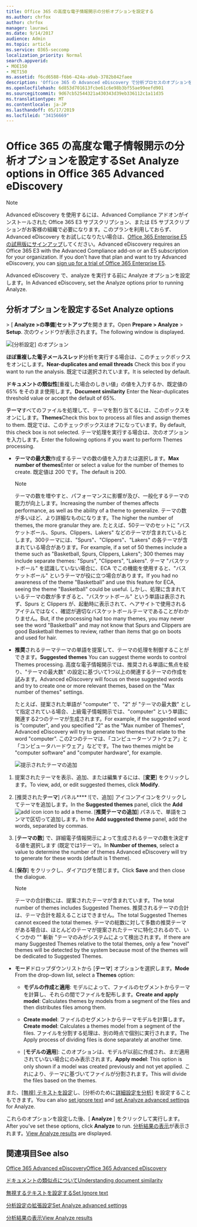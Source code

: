 ```yaml
---
title: Office 365 の高度な電子情報開示の分析オプションを設定する
ms.author: chrfox
author: chrfox
manager: laurawi
ms.date: 9/14/2017
audience: Admin
ms.topic: article
ms.service: O365-seccomp
localization_priority: Normal
search.appverid:
- MOE150
- MET150
ms.assetid: f6cd6588-f6b6-424a-a9ab-3782b842faee
description: 'Office 365 の Advanced eDiscovery で分析プロセスのオプションを設定する手順を確認します。これには、ほぼ重複、電子メールのスレッド、テーマなどが含まれます。  '
ms.openlocfilehash: 6d853d701613fcbe61c6e98b3bf55ae99eefd901
ms.sourcegitcommit: 9d67cb52544321a430343d39eb336112c1a11d35
ms.translationtype: MT
ms.contentlocale: ja-JP
ms.lasthandoff: 05/17/2019
ms.locfileid: "34156669"
---
```

# <a name="set-analyze-options-in-office-365-advanced-ediscovery"></a><span data-ttu-id="f5932-103">Office 365 の高度な電子情報開示の分析オプションを設定する</span><span class="sxs-lookup"><span data-stu-id="f5932-103">Set Analyze options in Office 365 Advanced eDiscovery</span></span>

> [!NOTE]
> <span data-ttu-id="f5932-p101">Advanced eDiscovery を使用するには、Advanced Compliance アドオンがインストールされた Office 365 E3 サブスクリプション、または E5 サブスクリプションがお客様の組織で必要になります。このプランを利用しておらず、Advanced eDiscovery をお試しになりたい場合は、[Office 365 Enterprise E5 の試用版にサインアップ](https://go.microsoft.com/fwlink/p/?LinkID=698279)してください。</span><span class="sxs-lookup"><span data-stu-id="f5932-p101">Advanced eDiscovery requires an Office 365 E3 with the Advanced Compliance add-on or an E5 subscription for your organization. If you don't have that plan and want to try Advanced eDiscovery, you can [sign up for a trial of Office 365 Enterprise E5](https://go.microsoft.com/fwlink/p/?LinkID=698279).</span></span> 
  
<span data-ttu-id="f5932-106">Advanced eDiscovery で、analyze を実行する前に Analyze オプションを設定します。</span><span class="sxs-lookup"><span data-stu-id="f5932-106">In Advanced eDiscovery, set the Analyze options prior to running Analyze.</span></span>
  
## <a name="set-analyze-options"></a><span data-ttu-id="f5932-107">分析オプションを設定する</span><span class="sxs-lookup"><span data-stu-id="f5932-107">Set Analyze options</span></span>

<span data-ttu-id="f5932-108">\> [ **Analyze \>の準備**]**セットアップ**を開きます。</span><span class="sxs-lookup"><span data-stu-id="f5932-108">Open **Prepare \> Analyze** \> **Setup**.</span></span> <span data-ttu-id="f5932-109">次のウィンドウが表示されます。</span><span class="sxs-lookup"><span data-stu-id="f5932-109">The following window is displayed.</span></span>
  
![[分析設定] のオプション](media/c3ec7a92-8484-4812-b98c-aa3eb740e5b7.png)
  
 <span data-ttu-id="f5932-111">**ほぼ重複した電子メールスレッド**分析を実行する場合は、このチェックボックスをオンにします。</span><span class="sxs-lookup"><span data-stu-id="f5932-111">**Near-duplicates and email threads** Check this box if you want to run the analysis.</span></span> <span data-ttu-id="f5932-112">既定では選択されています。</span><span class="sxs-lookup"><span data-stu-id="f5932-112">It is selected by default.</span></span> 
  
 <span data-ttu-id="f5932-113">**ドキュメントの類似性**[重複した場合のしきい値」の値を入力するか、既定値の 65% をそのまま使用します。</span><span class="sxs-lookup"><span data-stu-id="f5932-113">**Document similarity** Enter the Near-duplicates threshold value or accept the default of 65%.</span></span> 
  
 <span data-ttu-id="f5932-114">**テーマ**すべてのファイルを処理して、テーマを割り当てるには、このボックスをオンにします。</span><span class="sxs-lookup"><span data-stu-id="f5932-114">**Themes**Check this box to process all files and assign themes to them.</span></span> <span data-ttu-id="f5932-115">既定では、このチェックボックスはオフになっています。</span><span class="sxs-lookup"><span data-stu-id="f5932-115">By default, this check box is not selected.</span></span> <span data-ttu-id="f5932-116">テーマ処理を実行する場合は、次のオプションを入力します。</span><span class="sxs-lookup"><span data-stu-id="f5932-116">Enter the following options if you want to perform Themes processing.</span></span>
  
- <span data-ttu-id="f5932-117">**テーマの最大数**作成するテーマの数の値を入力または選択します。</span><span class="sxs-lookup"><span data-stu-id="f5932-117">**Max number of themes**Enter or select a value for the number of themes to create.</span></span> <span data-ttu-id="f5932-118">既定値は 200 です。</span><span class="sxs-lookup"><span data-stu-id="f5932-118">The default is 200.</span></span> 
    
    > [!NOTE]
    > <span data-ttu-id="f5932-119">テーマの数を増やすと、パフォーマンスに影響が及び、一般化するテーマの能力が向上します。</span><span class="sxs-lookup"><span data-stu-id="f5932-119">Increasing the number of themes affects performance, as well as the ability of a theme to generalize.</span></span> <span data-ttu-id="f5932-120">テーマの数が多いほど、より詳細なものになります。</span><span class="sxs-lookup"><span data-stu-id="f5932-120">The higher the number of themes, the more granular they are.</span></span> <span data-ttu-id="f5932-121">たとえば、50テーマのセットに "バスケットボール、Spurs、Clippers、Lakers" などのテーマが含まれているとします。300テーマには、"Spurs"、"Clippers"、"Lakers" の各テーマが含まれている場合があります。</span><span class="sxs-lookup"><span data-stu-id="f5932-121">For example, if a set of 50 themes include a theme such as "Basketball, Spurs, Clippers, Lakers"; 300 themes may include separate themes: "Spurs", "Clippers", "Lakers".</span></span> <span data-ttu-id="f5932-122">テーマ "バスケットボール" を認識していない場合に、ECA でこの機能を使用すると、"バスケットボール" というテーマが役に立つ場合があります。</span><span class="sxs-lookup"><span data-stu-id="f5932-122">If you had no awareness of the theme "Basketball" and use this feature for ECA, seeing the theme "Basketball" could be useful.</span></span> <span data-ttu-id="f5932-123">しかし、処理に含まれているテーマの数が多すぎると、"バスケットボール" という単語は表示されず、Spurs と Clippers が、起動時に表示されて、ヘアサイトで使用されるアイテムではなく、確認が適切なバスケットボールテーマであることがわかりません。</span><span class="sxs-lookup"><span data-stu-id="f5932-123">But, if the processing had too many themes, you may never see the word "Basketball" and may not know that Spurs and Clippers are good Basketball themes to review, rather than items that go on boots and used for hair.</span></span> 
  
- <span data-ttu-id="f5932-124">**推奨**されるテーマテーマの単語を提案して、テーマの処理を制御することができます。</span><span class="sxs-lookup"><span data-stu-id="f5932-124">**Suggested themes** You can suggest theme words to control Themes processing.</span></span> <span data-ttu-id="f5932-125">高度な電子情報開示では、推奨される単語に焦点を絞り、"テーマの最大数" の設定に基づいて1つ以上の関連するテーマの作成を試みます。</span><span class="sxs-lookup"><span data-stu-id="f5932-125">Advanced eDiscovery will focus on these suggested words and try to create one or more relevant themes, based on the "Max number of themes" settings.</span></span> 
    
    <span data-ttu-id="f5932-126">たとえば、提案された単語が "computer" で、"2" が "テーマの最大数" として指定されている場合、上級電子情報開示では、"computer" という単語に関連する2つのテーマが生成されます。</span><span class="sxs-lookup"><span data-stu-id="f5932-126">For example, if the suggested word is "computer", and you specified "2" as the "Max number of Themes", Advanced eDiscovery will try to generate two themes that relate to the word "computer".</span></span> <span data-ttu-id="f5932-127">この2つのテーマは、「コンピューターソフトウェア」と「コンピュータハードウェア」などです。</span><span class="sxs-lookup"><span data-stu-id="f5932-127">The two themes might be "computer software" and "computer hardware", for example.</span></span> 
    
    ![提示されたテーマの追加](media/06e9ffd3-a76c-423b-b450-9e465eb9a02f.png)
  
1. <span data-ttu-id="f5932-129">提案されたテーマを表示、追加、または編集するには、[**変更**] をクリックします。</span><span class="sxs-lookup"><span data-stu-id="f5932-129">To view, add, or edit suggested themes, click **Modify**.</span></span>
    
2. <span data-ttu-id="f5932-130">[推奨された**テーマ**] パネル\*\*\*\* ![で、[](media/c2dd8b3a-5a22-412c-a7fa-143f5b2b5612.png)追加] アイコンアイコンをクリックしてテーマを追加します。</span><span class="sxs-lookup"><span data-stu-id="f5932-130">In the **Suggested themes** panel, click the **Add** ![add icon](media/c2dd8b3a-5a22-412c-a7fa-143f5b2b5612.png) icon to add a theme.</span></span> <span data-ttu-id="f5932-131">[**推奨テーマの追加**] パネルで、単語をコンマで区切って追加します。</span><span class="sxs-lookup"><span data-stu-id="f5932-131">In the **Add suggested theme** panel, add the words, separated by commas.</span></span> 
    
3. <span data-ttu-id="f5932-132">[**テーマの数**] で、詳細電子情報開示によって生成されるテーマの数を決定する値を選択します (既定では1テーマ)。</span><span class="sxs-lookup"><span data-stu-id="f5932-132">In **Number of themes**, select a value to determine the number of themes Advanced eDiscovery will try to generate for these words (default is 1 theme).</span></span>
    
4. <span data-ttu-id="f5932-133">[**保存**] をクリックし、ダイアログを閉じます。</span><span class="sxs-lookup"><span data-stu-id="f5932-133">Click **Save** and then close the dialogue.</span></span> 
    
    > [!NOTE]
    > <span data-ttu-id="f5932-134">テーマの合計数には、提案されたテーマが含まれています。</span><span class="sxs-lookup"><span data-stu-id="f5932-134">The total number of themes includes Suggested Themes.</span></span> <span data-ttu-id="f5932-135">推奨されるテーマの合計は、テーマ合計を超えることはできません。</span><span class="sxs-lookup"><span data-stu-id="f5932-135">The total Suggested Themes cannot exceed the total themes.</span></span> <span data-ttu-id="f5932-136">テーマの総数に対して多数の推奨テーマがある場合は、ほとんどのテーマが提案されたテーマに特化されるので、いくつかの "" 斬新 "テーマのみがシステムによって検出されます。</span><span class="sxs-lookup"><span data-stu-id="f5932-136">If there are many Suggested Themes relative to the total themes, only a few "novel" themes will be detected by the system because most of the themes will be dedicated to Suggested Themes.</span></span> 
  
- <span data-ttu-id="f5932-137">**モード**ドロップダウンリストから [**テーマ**] オプションを選択します。</span><span class="sxs-lookup"><span data-stu-id="f5932-137">**Mode** From the drop-down list, select a **Themes** option:</span></span> 
    
  - <span data-ttu-id="f5932-138">**モデルの作成と適用**: モデルによって、ファイルのセグメントからテーマを計算し、それらの間でファイルを配布します。</span><span class="sxs-lookup"><span data-stu-id="f5932-138">**Create and apply model**: Calculates themes by models from a segment of the files and then distributes files among them.</span></span>
    
  - <span data-ttu-id="f5932-139">**Create model**: ファイルのセグメントからテーマモデルを計算します。</span><span class="sxs-lookup"><span data-stu-id="f5932-139">**Create model**: Calculates a themes model from a segment of the files.</span></span> <span data-ttu-id="f5932-140">ファイルを分割する処理は、別の時点で個別に実行されます。</span><span class="sxs-lookup"><span data-stu-id="f5932-140">The Apply process of dividing files is done separately at another time.</span></span>
    
  - <span data-ttu-id="f5932-141">[**モデルの適用**]: このオプションは、モデルが以前に作成され、まだ適用されていない場合にのみ表示されます。</span><span class="sxs-lookup"><span data-stu-id="f5932-141">**Apply model**: This option is only shown if a model was created previously and not yet applied.</span></span> <span data-ttu-id="f5932-142">これにより、テーマに基づいてファイルが分割されます。</span><span class="sxs-lookup"><span data-stu-id="f5932-142">This will divide the files based on the themes.</span></span>
    
<span data-ttu-id="f5932-143">また、[[無視] テキストを設定](set-ignore-text-in-advanced-ediscovery.md)し、[分析のために[詳細設定を分析](set-analyze-advanced-settings-in-advanced-ediscovery.md)] を設定することもできます。</span><span class="sxs-lookup"><span data-stu-id="f5932-143">You can also [set ignore text](set-ignore-text-in-advanced-ediscovery.md) and [set Analyze advanced settings](set-analyze-advanced-settings-in-advanced-ediscovery.md) for Analyze.</span></span> 
  
<span data-ttu-id="f5932-144">これらのオプションを設定した後、[ **Analyze** ] をクリックして実行します。</span><span class="sxs-lookup"><span data-stu-id="f5932-144">After you've set these options, click **Analyze** to run.</span></span> <span data-ttu-id="f5932-145">[分析結果の表示](view-analyze-results-in-advanced-ediscovery.md)が表示されます。</span><span class="sxs-lookup"><span data-stu-id="f5932-145">[View Analyze results](view-analyze-results-in-advanced-ediscovery.md) are displayed.</span></span> 
  
## <a name="see-also"></a><span data-ttu-id="f5932-146">関連項目</span><span class="sxs-lookup"><span data-stu-id="f5932-146">See also</span></span>

[<span data-ttu-id="f5932-147">Office 365 Advanced eDiscovery</span><span class="sxs-lookup"><span data-stu-id="f5932-147">Office 365 Advanced eDiscovery</span></span>](office-365-advanced-ediscovery.md)
  
[<span data-ttu-id="f5932-148">ドキュメントの類似点について</span><span class="sxs-lookup"><span data-stu-id="f5932-148">Understanding document similarity</span></span>](understand-document-similarity-in-advanced-ediscovery.md)
  
[<span data-ttu-id="f5932-149">無視するテキストを設定する</span><span class="sxs-lookup"><span data-stu-id="f5932-149">Set Ignore text </span></span>](set-ignore-text-in-advanced-ediscovery.md)
  
[<span data-ttu-id="f5932-150">分析設定の拡張設定</span><span class="sxs-lookup"><span data-stu-id="f5932-150">Set Analyze advanced settings</span></span>](set-analyze-advanced-settings-in-advanced-ediscovery.md)
  
[<span data-ttu-id="f5932-151">分析結果の表示</span><span class="sxs-lookup"><span data-stu-id="f5932-151">View Analyze results</span></span>](view-analyze-results-in-advanced-ediscovery.md)

